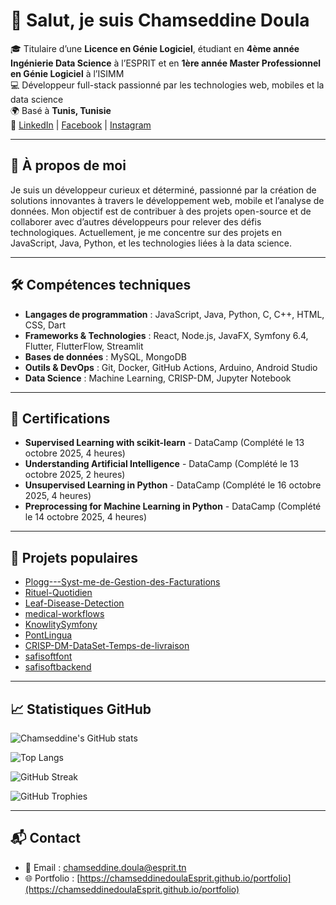 # 👋 Salut, je suis Chamseddine Doula
🎓 Titulaire d’une **Licence en Génie Logiciel**, étudiant en **4ème année Ingénierie Data Science** à l’ESPRIT et en **1ère année Master Professionnel en Génie Logiciel** à l’ISIMM  
💻 Développeur full-stack passionné par les technologies web, mobiles et la data science  
🌍 Basé à **Tunis, Tunisie**  
🔗 [LinkedIn](https://www.linkedin.com/in/chamseddine-doula-56485327a) | [Facebook](https://www.facebook.com/chams.dl.50) | [Instagram](https://www.instagram.com/chams.dl.50)

---

## 🚀 À propos de moi

Je suis un développeur curieux et déterminé, passionné par la création de solutions innovantes à travers le développement web, mobile et l’analyse de données. Mon objectif est de contribuer à des projets open-source et de collaborer avec d’autres développeurs pour relever des défis technologiques. Actuellement, je me concentre sur des projets en JavaScript, Java, Python, et les technologies liées à la data science.

---

## 🛠️ Compétences techniques

- **Langages de programmation** : JavaScript, Java, Python, C, C++, HTML, CSS, Dart  
- **Frameworks & Technologies** : React, Node.js, JavaFX, Symfony 6.4, Flutter, FlutterFlow, Streamlit  
- **Bases de données** : MySQL, MongoDB  
- **Outils & DevOps** : Git, Docker, GitHub Actions, Arduino, Android Studio  
- **Data Science** : Machine Learning, CRISP-DM, Jupyter Notebook  

---

## 📜 Certifications

- **Supervised Learning with scikit-learn** - DataCamp (Complété le 13 octobre 2025, 4 heures)  
- **Understanding Artificial Intelligence** - DataCamp (Complété le 13 octobre 2025, 2 heures)  
- **Unsupervised Learning in Python** - DataCamp (Complété le 16 octobre 2025, 4 heures)  
- **Preprocessing for Machine Learning in Python** - DataCamp (Complété le 14 octobre 2025, 4 heures)  

---

## 📂 Projets populaires

- [Plogg---Syst-me-de-Gestion-des-Facturations](https://github.com/chamseddinedoulaEsprit/Plogg---Syst-me-de-Gestion-des-Facturations)  
- [Rituel-Quotidien](https://github.com/chamseddinedoulaEsprit/Rituel-Quotidien)  
- [Leaf-Disease-Detection](https://github.com/chamseddinedoulaEsprit/Leaf-Disease-Detection)  
- [medical-workflows](https://github.com/chamseddinedoulaEsprit/medical-workflows)  
- [KnowlitySymfony](https://github.com/chamseddinedoulaEsprit/KnowlitySymfony)  
- [PontLingua](https://github.com/chamseddinedoulaEsprit/PontLingua)  
- [CRISP-DM-DataSet-Temps-de-livraison](https://github.com/chamseddinedoulaEsprit/CRISP-DM-DataSet-Temps-de-livraison)  
- [safisoftfont](https://github.com/chamseddinedoulaEsprit/safisoftfont)  
- [safisoftbackend](https://github.com/chamseddinedoulaEsprit/safisoftbackend)  

---

## 📈 Statistiques GitHub

![Chamseddine's GitHub stats](https://github-readme-stats.vercel.app/api?username=chamseddinedoulaEsprit&show_icons=true&theme=radical)

![Top Langs](https://github-readme-stats.vercel.app/api/top-langs/?username=chamseddinedoulaEsprit&layout=compact&theme=radical)

![GitHub Streak](https://streak-stats.demolab.com?user=chamseddinedoulaEsprit&theme=radical&hide_border=false)

![GitHub Trophies](https://github-profile-trophy.vercel.app/?username=chamseddinedoulaEsprit&theme=radical&no-frame=false&no-bg=true&margin-w=4)

---

## 📬 Contact

- 📧 Email : [chamseddine.doula@esprit.tn](mailto:chamseddine.doula@esprit.tn)  
- 🌐 Portfolio : [https://chamseddinedoulaEsprit.github.io/portfolio](https://chamseddinedoulaEsprit.github.io/portfolio)
